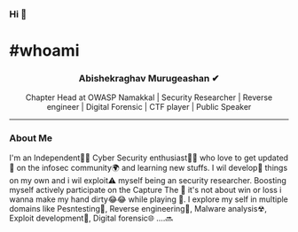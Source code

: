 ### Hi 👋

#  #whoami
<center>
<h3> Abishekraghav Murugeashan ✔</h3>
Chapter Head at OWASP Namakkal | Security Researcher | Reverse engineer | Digital Forensic | CTF player | Public Speaker 
</center>
<hr>

### About Me
I'm an Independent🚶‍♂️ Cyber Security enthusiast👨‍💻  who love to get updated 📢 on the infosec community🌍 and learning new stuffs. I wil develop💭 things on my own and i wil exploit⚠ myself being an security researcher. Boosting myself actively participate on the Capture The 🏁 it's not about win or loss i wanna make my hand dirty😂😂 while playing 🔞. I explore my self in multiple domains like Pesntesting📌, Reverse engineering🔁, Malware analysis☢, Exploit development🔰, Digital forensic🌐 ....🔜
